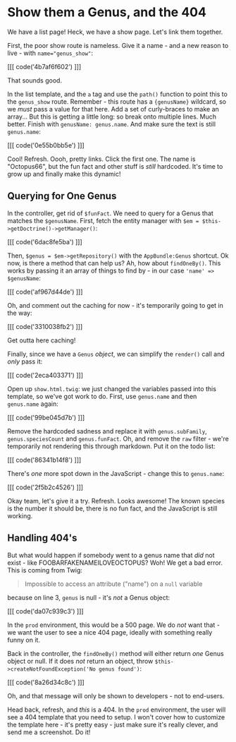 # Show them a Genus, and the 404

We have a list page! Heck, we have a show page. Let's link them together.

First, the poor show route is nameless. Give it a name - and a new reason to live -
with `name="genus_show"`:

[[[ code('4b7af6f602') ]]]

That sounds good.

In the list template, and the `a` tag and use the `path()` function to point this
to the `genus_show` route. Remember - this route has a `{genusName}` wildcard, so
we *must* pass a value for that here. Add a set of curly-braces to make an array...
But this is getting a little long: so break onto multiple lines. Much better. Finish
with `genusName: genus.name`. And make sure the text is still `genus.name`:

[[[ code('0e55b0bb5e') ]]]

Cool! Refresh. Oooh, pretty links. Click the first one. The name is "Octopus66", but
the fun fact and other stuff is *still* hardcoded. It's time to grow up and finally
make this dynamic!

## Querying for One Genus

In the controller, get rid of `$funFact`. We need to query for a Genus that matches
the `$genusName`. First, fetch the entity manager with `$em = $this->getDoctrine()->getManager()`:

[[[ code('6dac8fe5ba') ]]]

Then, `$genus = $em->getRepository()` with the `AppBundle:Genus` shortcut.
Ok now, is there a method that can help us? Ah, how about `findOneBy()`. This
works by passing it an array of things to find by - in our case `'name' => $genusName`:

[[[ code('af967d44de') ]]]

Oh, and comment out the caching for now - it's temporarily going to get in the way:

[[[ code('3310038fb2') ]]]

Get outta here caching!

Finally, since we have a `Genus` *object*, we can simplify the `render()` call and
*only* pass it:

[[[ code('2eca403371') ]]]

Open up `show.html.twig`: we just changed the variables passed into this template,
so we've got work to do. First, use `genus.name` and then `genus.name` again:

[[[ code('99be045d7b') ]]]

Remove the hardcoded sadness and replace it with `genus.subFamily`, `genus.speciesCount`
and `genus.funFact`. Oh, and remove the `raw` filter - we're temporarily not rendering
this through markdown. Put it on the todo list:

[[[ code('86341b14f8') ]]]

There's *one* more spot down in the JavaScript - change this to `genus.name`:

[[[ code('2f5b2c4526') ]]]

Okay team, let's give it a try. Refresh. Looks awesome! The known species is the
number it should be, there is no fun fact, and the JavaScript is still working.

## Handling 404's

But what would happen if somebody went to a genus name that *did* not exist - like
FOOBARFAKENAMEILOVEOCTOPUS? Woh! We get a bad error. This is coming from Twig:

> Impossible to access an attribute ("name") on a `null` variable

because on line 3, `genus` is null - it's *not* a Genus object:

[[[ code('da07c939c3') ]]]

In the `prod` environment, this would be a 500 page. We do *not* want that - we want
the user to see a nice 404 page, ideally with something really funny on it.

Back in the controller, the `findOneBy()` method will either return *one* Genus object
or null. If it does *not* return an object, throw `$this->createNotFoundException('No genus found')`:

[[[ code('8a26d34c8c') ]]]

Oh, and that message will only be shown to developers - not to end-users.

Head back, refresh, and *this* is a 404. In the `prod` environment, the user
will see a 404 template that you need to setup. I won't cover how to customize the
template here - it's pretty easy - just make sure it's really clever, and send me
a screenshot. Do it!
